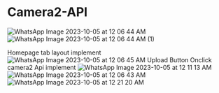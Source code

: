 # Camera2-API
![WhatsApp Image 2023-10-05 at 12 06 44 AM](https://github.com/AravindhanDeveloper/Camera2-API/assets/76999163/ec0a7195-6772-4743-8ee8-448894406218)![WhatsApp Image 2023-10-05 at 12 06 44 AM (1)](https://github.com/AravindhanDeveloper/Camera2-API/assets/76999163/70fffe2e-302d-47e7-ac45-69858543ab84)


Homepage tab layout implement
![WhatsApp Image 2023-10-05 at 12 06 45 AM](https://github.com/AravindhanDeveloper/Camera2-API/assets/76999163/436e11dc-8397-4901-b71a-f569019284fd)
Upload Button Onclick camera2 Api implement
![WhatsApp Image 2023-10-05 at 12 11 13 AM](https://github.com/AravindhanDeveloper/Camera2-API/assets/76999163/e1a6ab04-9f2c-49a3-a3ff-4eaf0563368c)
![WhatsApp Image 2023-10-05 at 12 06 43 AM](https://github.com/AravindhanDeveloper/Camera2-API/assets/76999163/f30d5173-c0f2-449b-9109-c24cb29e5d59)
![WhatsApp Image 2023-10-05 at 12 21 20 AM](https://github.com/AravindhanDeveloper/Camera2-API/assets/76999163/91dc1e7e-f690-4e2f-ab0f-edd70a443efa)

